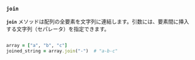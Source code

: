 ### **`join`**

**`join`** メソッドは配列の全要素を文字列に連結します。引数には、要素間に挿入する文字列（セパレータ）を指定できます。

```ruby

array = ["a", "b", "c"]
joined_string = array.join("-")  # "a-b-c"

```